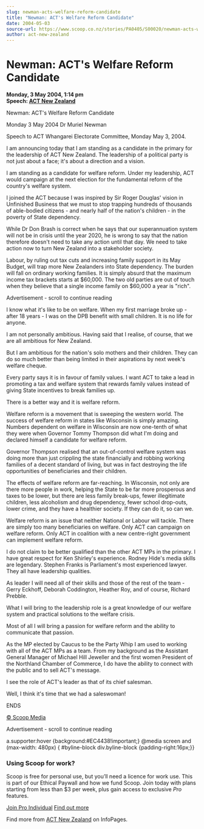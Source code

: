 ```yaml
---
slug: newman-acts-welfare-reform-candidate
title: "Newman: ACT's Welfare Reform Candidate"
date: 2004-05-03
source-url: https://www.scoop.co.nz/stories/PA0405/S00020/newman-acts-welfare-reform-candidate.htm
author: act-new-zealand
---
```

Newman: ACT's Welfare Reform Candidate
======================================

**Monday, 3 May 2004, 1:14 pm**  
**Speech: [ACT New Zealand](https://info.scoop.co.nz/ACT_New_Zealand)**

Newman: ACT's Welfare Reform Candidate

Monday 3 May 2004 Dr Muriel Newman

Speech to ACT Whangarei Electorate Committee, Monday May 3, 2004.

I am announcing today that I am standing as a candidate in the primary for the leadership of ACT New Zealand. The leadership of a political party is not just about a face; it's about a direction and a vision.

I am standing as a candidate for welfare reform. Under my leadership, ACT would campaign at the next election for the fundamental reform of the country's welfare system.

I joined the ACT because I was inspired by Sir Roger Douglas' vision in Unfinished Business that we must to stop trapping hundreds of thousands of able-bodied citizens - and nearly half of the nation's children - in the poverty of State dependency.

While Dr Don Brash is correct when he says that our superannuation system will not be in crisis until the year 2020, he is wrong to say that the nation therefore doesn't need to take any action until that day. We need to take action now to turn New Zealand into a stakeholder society.

Labour, by ruling out tax cuts and increasing family support in its May Budget, will trap more New Zealanders into State dependency. The burden will fall on ordinary working families. It is simply absurd that the maximum income tax brackets starts at $60,000. The two old parties are out of touch when they believe that a single income family on $60,000 a year is "rich".

Advertisement - scroll to continue reading





I know what it's like to be on welfare. When my first marriage broke up - after 18 years - I was on the DPB benefit with small children. It is no life for anyone.

I am not personally ambitious. Having said that I realise, of course, that we are all ambitious for New Zealand.

But I am ambitious for the nation's solo mothers and their children. They can do so much better than being limited in their aspirations by next week's welfare cheque.

Every party says it is in favour of family values. I want ACT to take a lead in promoting a tax and welfare system that rewards family values instead of giving State incentives to break families up.

There is a better way and it is welfare reform.

Welfare reform is a movement that is sweeping the western world. The success of welfare reform in states like Wisconsin is simply amazing. Numbers dependent on welfare in Wisconsin are now one-tenth of what they were when Governor Tommy Thompson did what I'm doing and declared himself a candidate for welfare reform.

Governor Thompson realised that an out-of-control welfare system was doing more than just crippling the state financially and robbing working families of a decent standard of living, but was in fact destroying the life opportunities of beneficiaries and their children.

The effects of welfare reform are far-reaching. In Wisconsin, not only are there more people in work, helping the State to be far more prosperous and taxes to be lower, but there are less family break-ups, fewer illegitimate children, less alcoholism and drug dependency, fewer school drop-outs, lower crime, and they have a healthier society. If they can do it, so can we.

Welfare reform is an issue that neither National or Labour will tackle. There are simply too many beneficiaries on welfare. Only ACT can campaign on welfare reform. Only ACT in coalition with a new centre-right government can implement welfare reform.

I do not claim to be better qualified than the other ACT MPs in the primary. I have great respect for Ken Shirley's experience. Rodney Hide's media skills are legendary. Stephen Franks is Parliament's most experienced lawyer. They all have leadership qualities.

As leader I will need all of their skills and those of the rest of the team - Gerry Eckhoff, Deborah Coddington, Heather Roy, and of course, Richard Prebble.

What I will bring to the leadership role is a great knowledge of our welfare system and practical solutions to the welfare crisis.

Most of all I will bring a passion for welfare reform and the ability to communicate that passion.

As the MP elected by Caucus to be the Party Whip I am used to working with all of the ACT MPs as a team. From my background as the Assistant General Manager of Michael Hill Jeweller and the first women President of the Northland Chamber of Commerce, I do have the ability to connect with the public and to sell ACT's message.

I see the role of ACT's leader as that of its chief salesman.

Well, I think it's time that we had a saleswoman!

ENDS

  

[© Scoop Media](http://www.scoop.co.nz/about/terms.html)  

Advertisement - scroll to continue reading



a.supporter:hover {background:#EC4438!important;} @media screen and (max-width: 480px) { #byline-block div.byline-block {padding-right:16px;}}

### Using Scoop for work?

Scoop is free for personal use, but you’ll need a licence for work use. This is part of our Ethical Paywall and how we fund Scoop. Join today with plans starting from less than $3 per week, plus gain access to exclusive _Pro_ features.  
  
[Join Pro Individual](https://pro.scoop.co.nz/Individual/?from=ProIn24) [Find out more](https://pro.scoop.co.nz/using-scoop-for-work/?from=ProIn24)

Find more from [ACT New Zealand](https://info.scoop.co.nz/ACT_New_Zealand) on InfoPages.